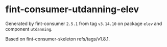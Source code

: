 # fint-consumer-utdanning-elev

Generated by fint-consumer `2.5.1` from tag `v3.14.10` on package `elev` and component `utdanning`.

Based on fint-consumer-skeleton refs/tags/v1.8.1.
